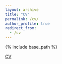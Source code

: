 ```yaml
---
layout: archive
title: "CV"
permalink: /cv/
author_profile: true
redirect_from:
  - /cv
---
```


{% include base_path %}

[CV](https://github.com/MireiaVallescolomer/MireiaVallescolomer.github.io/blob/master/_pages/ecv_MVC_Feb2023.pdf)

